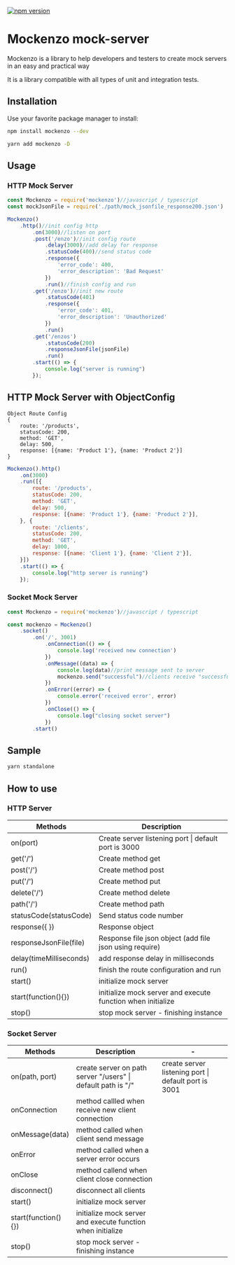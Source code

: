 [![npm version](https://badge.fury.io/js/mockenzo.svg)](https://badge.fury.io/js/mockenzo)

# Mockenzo mock-server

Mockenzo is a library to help developers and testers to create mock servers in an easy and practical way

It is a library compatible with all types of unit and integration tests.

## Installation
Use your favorite package manager to install:

```bash
npm install mockenzo --dev
```

```bash
yarn add mockenzo -D
```

## Usage 


### HTTP Mock Server

````javascript
const Mockenzo = require('mockenzo')//javascript / typescript
const mockJsonFile = require('./path/mock_jsonfile_response200.json')

Mockenzo()
    .http()//init config http
        .on(3000)//listen on port
        .post('/enzo')//init config route
            .delay(3000)//add delay for response
            .statusCode(400)//send status code
            .response({
                'error_code': 400,
                'error_description': 'Bad Request'
            })
            .run()//finish config and run
        .get('/enzo')//init new route
            .statusCode(401)
            .response({
                'error_code': 401,
                'error_description': 'Unauthorized'
            })
            .run()
        .get('/enzos')
            .statusCode(200)
            .responseJsonFile(jsonFile)
            .run()
        .start(() => {
            console.log("server is running")
        });
````

## HTTP Mock Server with ObjectConfig
````
Object Route Config
{
    route: '/products',
    statusCode: 200,
    method: 'GET',
    delay: 500,
    response: [{name: 'Product 1'}, {name: 'Product 2'}]
}
````

````javascript
Mockenzo().http()
    .on(3000)
    .run([{
        route: '/products',
        statusCode: 200,
        method: 'GET',
        delay: 500,
        response: [{name: 'Product 1'}, {name: 'Product 2'}],
    }, {
        route: '/clients',
        statusCode: 200,
        method: 'GET',
        delay: 1000,
        response: [{name: 'Client 1'}, {name: 'Client 2'}],
    }])
    .start(() => {
        console.log("http server is running")
    });
````

### Socket Mock Server

````javascript
const Mockenzo = require('mockenzo')//javascript / typescript

const mockenzo = Mockenzo()
    .socket()
        .on('/', 3001)
            .onConnection(() => {
                console.log('received new connection')
            })
            .onMessage((data) => {
                console.log(data)//print message sent to server
                mockenzo.send("successful")//clients receive "successful"
            })
            .onError((error) => {
                console.error('received error', error)
            })
            .onClose(() => {
                console.log("closing socket server")
            })
        .start()
````

## Sample

```bash
yarn standalone
```

## How to use

### HTTP Server
<table>
    <thead>
        <th>
            Methods
        </th>
        <th>
            Description
        </th>
    </thead>
    <tr>
        <td>on(port)</td>
        <td>Create server listening port | default port is 3000</td>
    </tr>
    <tr>
        <td>get('/')</td>
        <td>Create method get</td>
    </tr>
    <tr>
        <td>post('/')</td>
        <td>Create method post</td>
    </tr>
    <tr>
        <td>put('/')</td>
        <td>Create method put</td>
    </tr>
    <tr>
        <td>delete('/')</td>
        <td>Create method delete</td>
    </tr>
    <tr>
        <td>path('/')</td>
        <td>Create method path</td>
    </tr>
    <tr>
        <td>statusCode(statusCode)</td>
        <td>Send status code number</td>
    </tr>
    <tr>
        <td>response({ })</td>
        <td>Response object</td>
    </tr>
    <tr>
        <td>responseJsonFile(file)</td>
        <td>Response file json object (add file json using require)</td>
    </tr>
    <tr>
        <td>delay(timeMilliseconds)</td>
        <td>add response delay in milliseconds</td>
    </tr>
    <tr>
        <td>run()</td>
        <td>finish the route configuration and run</td>
    </tr>
    <tr>
        <td>start()</td>
        <td>initialize mock server</td>
    </tr>
    <tr>
        <td>start(function(){})</td>
        <td>initialize mock server and execute function when initialize</td>
    </tr>
    <tr>
        <td>stop()</td>
        <td>stop mock server - finishing instance</td>
    </tr>
</table>

### Socket Server
<table>
    <thead>
        <th>
            Methods
        </th>
        <th>
            Description
        </th>
        <th>
            -
        </th>
    </thead>
    <tr>
        <td>on(path, port)</td>
        <td>create server on path server "/users" | default path is "/"</td>
        <td>create server listening port | default port is 3001</td>
    </tr>
    <tr>
        <td>onConnection</td>
        <td>method callled when receive new client connection</td>
        <td></td>
    </tr>
    <tr>
        <td>onMessage(data)</td>
        <td>method called when client send message</td>
        <td></td>
    </tr>
    <tr>
        <td>onError</td>
        <td>method called when a server error occurs</td>
        <td></td>
    </tr>
    <tr>
        <td>onClose</td>
        <td>method callend when client close connection</td>
        <td></td>
    </tr>
    <tr>
        <td>disconnect()</td>
        <td>disconnect all clients</td>
        <td></td>
    </tr>
    <tr>
        <td>start()</td>
        <td>initialize mock server</td>
        <td></td>
    </tr>
    <tr>
        <td>start(function(){})</td>
        <td>initialize mock server and execute function when initialize</td>
        <td></td>
    </tr>
    <tr>
        <td>stop()</td>
        <td>stop mock server - finishing instance</td>
        <td></td>
    </tr>
</table>
